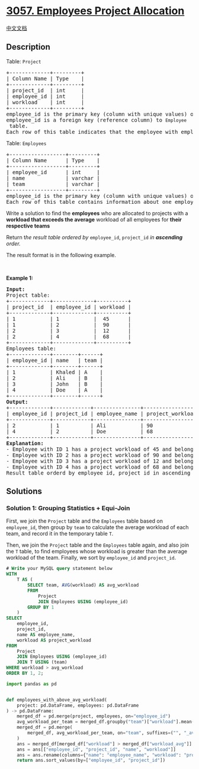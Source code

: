 # [3057. Employees Project Allocation](https://leetcode.com/problems/employees-project-allocation)

[中文文档](/solution/3000-3099/3057.Employees%20Project%20Allocation/README.md)

<!-- tags:Database -->

## Description

<p>Table: <code>Project</code></p>

<pre>
+-------------+---------+
| Column Name | Type    |
+-------------+---------+
| project_id  | int     |
| employee_id | int     |
| workload    | int     |
+-------------+---------+
employee_id is the primary key (column with unique values) of this table.
employee_id is a foreign key (reference column) to <code>Employee</code> table.
Each row of this table indicates that the employee with employee_id is working on the project with project_id and the workload of the project.
</pre>

<p>Table: <code>Employees</code></p>

<pre>
+------------------+---------+
| Column Name      | Type    |
+------------------+---------+
| employee_id      | int     |
| name             | varchar |
| team             | varchar |
+------------------+---------+
employee_id is the primary key (column with unique values) of this table.
Each row of this table contains information about one employee.
</pre>

<p>Write a solution to find the <strong>employees</strong> who are allocated to projects with a <strong>workload that exceeds the average</strong> workload of all employees for <strong>their respective teams</strong></p>

<p>Return t<em>he result table ordered by</em> <code>employee_id</code>, <code>project_id</code> <em>in <strong>ascending</strong> order.</em></p>

<p>The result format is in the following example.</p>

<p>&nbsp;</p>
<p><strong>Example 1:</strong></p>

<pre>
<strong>Input:</strong> 
Project table:
+-------------+-------------+----------+
| project_id  | employee_id | workload |
+-------------+-------------+----------+
| 1           | 1           |  45      |
| 1           | 2           |  90      | 
| 2           | 3           |  12      |
| 2           | 4           |  68      |
+-------------+-------------+----------+
Employees table:
+-------------+--------+------+
| employee_id | name   | team |
+-------------+--------+------+
| 1           | Khaled | A    |
| 2           | Ali    | B    |
| 3           | John   | B    |
| 4           | Doe    | A    |
+-------------+--------+------+
<strong>Output:</strong> 
+-------------+------------+---------------+------------------+
| employee_id | project_id | employee_name | project_workload |
+-------------+------------+---------------+------------------+  
| 2           | 1          | Ali           | 90               | 
| 4           | 2          | Doe           | 68               | 
+-------------+------------+---------------+------------------+
<strong>Explanation:</strong> 
- Employee with ID 1 has a project workload of 45 and belongs to Team A, where the average workload is 56.50. Since his project workload does not exceed the team&#39;s average workload, he will be excluded.
- Employee with ID 2 has a project workload of 90 and belongs to Team B, where the average workload is 51.00. Since his project workload does exceed the team&#39;s average workload, he will be included.
- Employee with ID 3 has a project workload of 12 and belongs to Team B, where the average workload is 51.00. Since his project workload does not exceed the team&#39;s average workload, he will be excluded.
- Employee with ID 4 has a project workload of 68 and belongs to Team A, where the average workload is 56.50. Since his project workload does exceed the team&#39;s average workload, he will be included.
Result table orderd by employee_id, project_id in ascending order.
</pre>

## Solutions

### Solution 1: Grouping Statistics + Equi-Join

First, we join the `Project` table and the `Employees` table based on `employee_id`, then group by `team` to calculate the average workload of each team, and record it in the temporary table `T`.

Then, we join the `Project` table and the `Employees` table again, and also join the `T` table, to find employees whose workload is greater than the average workload of the team. Finally, we sort by `employee_id` and `project_id`.

<!-- tabs:start -->

```sql
# Write your MySQL query statement below
WITH
    T AS (
        SELECT team, AVG(workload) AS avg_workload
        FROM
            Project
            JOIN Employees USING (employee_id)
        GROUP BY 1
    )
SELECT
    employee_id,
    project_id,
    name AS employee_name,
    workload AS project_workload
FROM
    Project
    JOIN Employees USING (employee_id)
    JOIN T USING (team)
WHERE workload > avg_workload
ORDER BY 1, 2;
```

```python
import pandas as pd


def employees_with_above_avg_workload(
    project: pd.DataFrame, employees: pd.DataFrame
) -> pd.DataFrame:
    merged_df = pd.merge(project, employees, on="employee_id")
    avg_workload_per_team = merged_df.groupby("team")["workload"].mean().reset_index()
    merged_df = pd.merge(
        merged_df, avg_workload_per_team, on="team", suffixes=("", "_avg")
    )
    ans = merged_df[merged_df["workload"] > merged_df["workload_avg"]]
    ans = ans[["employee_id", "project_id", "name", "workload"]]
    ans = ans.rename(columns={"name": "employee_name", "workload": "project_workload"})
    return ans.sort_values(by=["employee_id", "project_id"])
```

<!-- tabs:end -->

<!-- end -->

